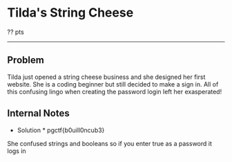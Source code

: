 # Tilda's String Cheese
?? pts

---

## Problem

Tilda just opened a string cheese business and she designed her first website. She is a coding beginner but still decided to make a sign in. All of this confusing lingo when creating the password login left her exasperated!



## Internal Notes

* Solution * pgctf{b0uill0ncub3}


She confused strings and booleans so if you enter true as a password it logs in
